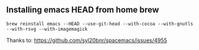 ## Installing emacs HEAD from home brew

```
brew reinstall emacs --HEAD --use-git-head --with-cocoa --with-gnutls --with-rsvg --with-imagemagick
```

Thanks to: https://github.com/syl20bnr/spacemacs/issues/4955
